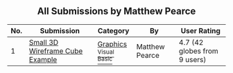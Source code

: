 ﻿<div align="center">

## All Submissions by Matthew Pearce

</div>

No.  | Submission | Category | By   | User Rating
---- | ---------- | -------- | ---- | -----------
1 | [Small 3D Wireframe Cube Example<br />](https://github.com/Planet-Source-Code/matthew-pearce-small-3d-wireframe-cube-example__1-51167) | [Graphics<br /><sup>Visual Basic</sup>](../ByCategory/graphics__1-46.md) | Matthew Pearce | 4.7 (42 globes from 9 users)
